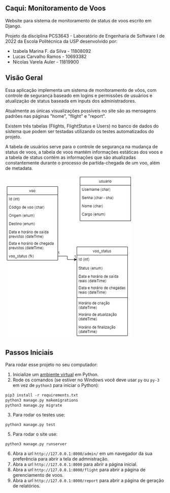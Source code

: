 ## Caqui: Monitoramento de Voos
Website para sistema de monitoramento de status de voos escrito em Django.

Projeto da disciplina PCS3643 - Laboratório de Engenharia de Software I de 2022 da Escola Politécnica da USP desenvolvido por:
  * Izabela Marina F. da Silva - 11808092
  * Lucas Carvalho Ramos - 10693382
  * Nícolas Varela Auler - 11819900

## Visão Geral
Essa aplicação implementa um sistema de monitoramento de vôos, com controle de segurança baseado em logins e permissões de usuários e atualização de status baseada em inputs dos administradores.

Atualmente as únicas visualizações possíveis no site são as mensagens padrões nas páginas "home", "flight" e "report".

Existem três tabelas (Flights, FlightStatus e Users) no banco de dados do sistema que podem ser testadas utilizando os testes automatizados do projeto.

A tabela de usuários serve para o controle de segurança na mudança de status de voos, a tabela de voos mantém informações estáticas dos voos e a tabela de status contém as informações que são atualizadas constantemente durante o processo de partida-chegada de um voo, além de metadata.

![UML](LabEngSoftClassDiag.drawio.png)

## Passos Iniciais
Para rodar esse projeto no seu computador:
1.  Inicialize um [ambiente virtual](https://developer.mozilla.org/en-US/docs/Learn/Server-side/Django/development_environment) em Python.
2.  Rode os comandos (se estiver no Windows você deve usar  ```py``` ou ```py-3``` em vez de ```python3``` para iniciar o Python):
```
pip3 install -r requirements.txt
python3 manage.py makemigrations
python3 manage.py migrate
```
3. Para rodar os testes use:
```
python3 manage.py test
```
5. Para rodar o site use:
```
python3 manage.py runserver
```
6. Abra a url ```http://127.0.0.1:8000/admin/``` em um navegador da sua preferência para abrir a tela de admnistração.
7. Abra a url ```http://127.0.0.1:8000``` para abrir a página inicial.
8. Abra a url ```http://127.0.0.1:8000/flight``` para abrir a página de gerenciamento de voos.
9. Abra a url ```http://127.0.0.1:8000/report``` para abrir a página de geração de relatórios.
